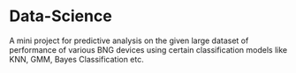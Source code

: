 # Data-Science

A mini project for predictive analysis on the given large dataset of performance of various BNG devices using certain classification models like KNN, GMM, Bayes Classification etc.
